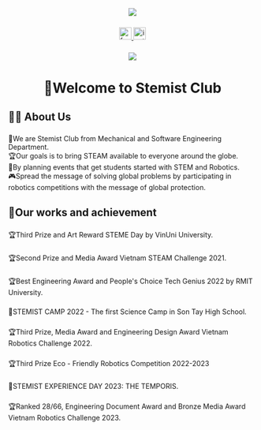 <div align="center">
  <img src="https://i.imgur.com/jZZsDe8.jpeg"  />
</div>

###

<div align="center">
  <a href="https://www.facebook.com/stemistclub" target="_blank">
    <img src="https://img.shields.io/static/v1?message=Facebook&logo=facebook&label=&color=1877F2&logoColor=white&labelColor=&style=for-the-badge" height="25" alt="facebook logo"  />
  </a>
  <a href="https://www.instagram.com/stemistclub/" target="_blank">
    <img src="https://img.shields.io/static/v1?message=Instagram&logo=instagram&label=&color=E4405F&logoColor=white&labelColor=&style=for-the-badge" height="25" alt="instagram logo"  />
  </a>
</div>

###

<div align="center">
  <img src="https://visitor-badge.laobi.icu/badge?page_id=stemistclub.stemistclub&"  />
</div>

###

<h1 align="center">👋Welcome to Stemist Club</h1>

###

<h2 align="left">👩‍💻  About Us</h2>

###

<p align="left">🪪We are Stemist Club from Mechanical and Software Engineering Department. <br>🏆Our goals is to bring STEAM available to everyone around the globe. <br>📖By planning events that get students started with STEM and Robotics. <br>🎮Spread the message of solving global problems by participating in robotics competitions with the message of global protection.</p>

###

<h2 align="left">🏅Our works and achievement</h2>

###

<p align="left">🏆Third Prize and Art Reward STEME Day by VinUni University.</p>

###

<p align="left">🏆Second Prize and Media Award Vietnam STEAM Challenge 2021.</p>

###

<p align="left">🏆Best Engineering Award and People's Choice Tech Genius 2022 by RMIT University.</p>

###

<p align="left">📆STEMIST CAMP 2022 - The first Science Camp in Son Tay High School.</p>

###

<p align="left">🏆Third Prize, Media Award and Engineering Design Award Vietnam Robotics Challenge 2022.</p>

###

<p align="left">🏆Third Prize Eco - Friendly Robotics Competition 2022-2023</p>

###

<p align="left">📆STEMIST EXPERIENCE DAY 2023: THE TEMPORIS.</p>

###

<p align="left">🏆Ranked 28/66, Engineering Document Award and Bronze Media Award Vietnam Robotics Challenge 2023.</p>

###
